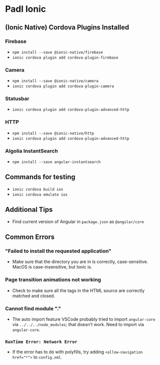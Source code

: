 # Padl Ionic

## (Ionic Native) Cordova Plugins Installed
### Firebase
* `npm install --save @ionic-native/firebase`
* `ionic cordova plugin add cordova-plugin-firebase`
### Camera
* `npm install --save @ionic-native/camera`
* `ionic cordova plugin add cordova-plugin-camera`
### Statusbar
* `ionic cordova plugin add cordova-plugin-advanced-http`
### HTTP
* `npm install --save @ionic-native/http`
* `ionic cordova plugin add cordova-plugin-advanced-http`
### Algolia InstantSearch
* `npm install --save angular-instantsearch`

## Commands for testing
* `ionic cordova build ios`
* `ionic cordova emulate ios`

## Additional Tips
* Find current version of Angular in `package.json` as `@angular/core`

## Common Errors

### "Failed to install the requested application"
* Make sure that the directory you are in is correctly, case-sensitive. MacOS is case-insensitive, but Ionic is.

### Page transition animations not working
* Check to make sure all the tags in the HTML source are correctly matched and closed.

### Cannot find module "."
* The auto import feature VSCode probably tried to import `angular-core` via `../../../node_modules`; that doesn't work. Need to import via `angular-core`.

### `RunTime Error: Network Error`
* If the error has to do with polyfills, try adding `<allow-navigation href="*">` to `config.xml`.